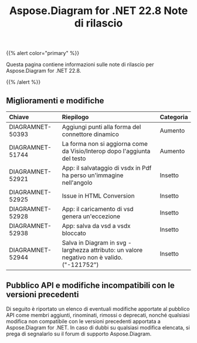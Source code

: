 ﻿---
title: Aspose.Diagram for .NET 22.8 Note di rilascio
type: docs
weight: 20
url: /it/net/aspose-diagram-for-net-22-8-release-notes/
---
{{% alert color="primary" %}} 

Questa pagina contiene informazioni sulle note di rilascio per Aspose.Diagram for .NET 22.8.

{{% /alert %}} 
## **Miglioramenti e modifiche**

|**Chiave**|**Riepilogo**|**Categoria**|
|:- |:- |:- |
|DIAGRAMNET-50393|Aggiungi punti alla forma del connettore dinamico|Aumento|
|DIAGRAMNET-51744|La forma non si aggiorna come da Visio/Interop dopo l'aggiunta del testo|Aumento|
|DIAGRAMNET-52921|App: il salvataggio di vsdx in Pdf ha perso un'immagine nell'angolo|Insetto|
|DIAGRAMNET-52925|Issue in HTML Conversion|Insetto|
|DIAGRAMNET-52928|App: il caricamento di vsd genera un'eccezione|Insetto|
|DIAGRAMNET-52938|App: salva da vsd a vsdx bloccato|Insetto|
|DIAGRAMNET-52944|Salva in Diagram in svg - larghezza attributo: un valore negativo non è valido. ("-121752")|Insetto|

## **Pubblico API e modifiche incompatibili con le versioni precedenti**
Di seguito è riportato un elenco di eventuali modifiche apportate al pubblico API come membri aggiunti, rinominati, rimossi o deprecati, nonché qualsiasi modifica non compatibile con le versioni precedenti apportata a Aspose.Diagram for .NET. In caso di dubbi su qualsiasi modifica elencata, si prega di segnalarlo su il forum di supporto Aspose.Diagram.